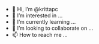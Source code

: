 - 👋 Hi, I’m @krittapc
- 👀 I’m interested in ...
- 🌱 I’m currently learning ...
- 💞️ I’m looking to collaborate on ...
- 📫 How to reach me ...

<!---
krittapc/krittapc is a ✨ special ✨ repository because its `README.md` (this file) appears on your GitHub profile.
You can click the Preview link to take a look at your changes.
--->
